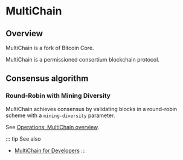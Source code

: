 # MultiChain

## Overview

MultiChain is a fork of Bitcoin Core.

MultiChain is a permissioned consortium blockchain protocol.

## Consensus algorithm

### Round-Robin with Mining Diversity

MultiChain achieves consensus by validating blocks in a round-robin scheme with a `mining-diversity` parameter.

See [Operations: MultiChain overview](/operations/multichain-overview).

::: tip See also
* [MultiChain for Developers](https://www.multichain.com/developers/)
:::